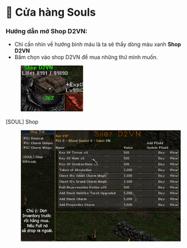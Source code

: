 # 🏪 Cửa hàng Souls

### Hướng dẫn mở Shop D2VN:

* Chỉ cần nhìn về hướng bình máu là ta sẽ thấy dòng màu xanh **Shop D2VN**
* Bấm chọn vào shop D2VN để mua những thứ mình muốn.

<figure><img src="../../.gitbook/assets/image (5) (1) (1).png" alt=""><figcaption></figcaption></figure>

\[SOUL] Shop

<figure><img src="../../.gitbook/assets/image (4) (1) (1).png" alt=""><figcaption></figcaption></figure>

